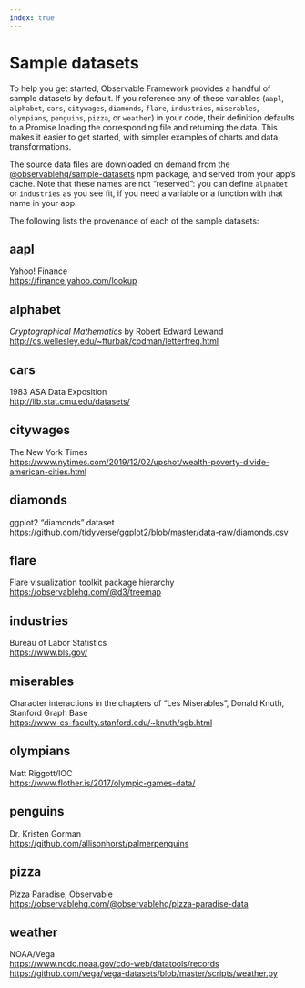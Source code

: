 ```yaml
---
index: true
---
```


# Sample datasets

To help you get started, Observable Framework provides a handful of sample datasets by default. If you reference any of these variables (`aapl`, `alphabet`, `cars`, `citywages`, `diamonds`, `flare`, `industries`, `miserables`, `olympians`, `penguins`, `pizza`, or `weather`) in your code, their definition defaults to a Promise loading the corresponding file and returning the data. This makes it easier to get started, with simpler examples of charts and data transformations.

The source data files are downloaded on demand from the [@observablehq/sample-datasets](https://www.npmjs.com/package/@observablehq/sample-datasets) npm package, and served from your app’s cache. Note that these names are not “reserved”: you can define `alphabet` or `industries` as you see fit, if you need a variable or a function with that name in your app.

The following lists the provenance of each of the sample datasets:

## aapl

Yahoo! Finance <br>
https://finance.yahoo.com/lookup

## alphabet

_Cryptographical Mathematics_ by Robert Edward Lewand <br>
http://cs.wellesley.edu/~fturbak/codman/letterfreq.html

## cars

1983 ASA Data Exposition <br>
http://lib.stat.cmu.edu/datasets/

## citywages

The New York Times <br>
https://www.nytimes.com/2019/12/02/upshot/wealth-poverty-divide-american-cities.html

## diamonds

ggplot2 “diamonds” dataset <br>
https://github.com/tidyverse/ggplot2/blob/master/data-raw/diamonds.csv

## flare

Flare visualization toolkit package hierarchy <br>
https://observablehq.com/@d3/treemap

## industries

Bureau of Labor Statistics <br>
https://www.bls.gov/

## miserables

Character interactions in the chapters of “Les Miserables”, Donald Knuth, Stanford Graph Base <br>
https://www-cs-faculty.stanford.edu/~knuth/sgb.html

## olympians

Matt Riggott/IOC <br>
https://www.flother.is/2017/olympic-games-data/

## penguins

Dr. Kristen Gorman <br>
https://github.com/allisonhorst/palmerpenguins

## pizza

Pizza Paradise, Observable <br>
https://observablehq.com/@observablehq/pizza-paradise-data

## weather

NOAA/Vega <br>
https://www.ncdc.noaa.gov/cdo-web/datatools/records <br>
https://github.com/vega/vega-datasets/blob/master/scripts/weather.py
